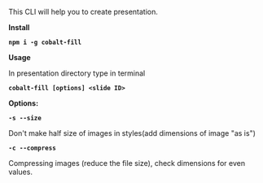 This CLI will help you to create presentation.

**Install**

**`npm i -g cobalt-fill`**

**Usage**

In presentation directory type in terminal

**`cobalt-fill [options] <slide ID>`**

**Options:**

**`-s --size`**

Don't make half size of images in styles(add dimensions of image "as is")

**`-c --compress`**

Compressing images (reduce the file size), check dimensions for even values.
